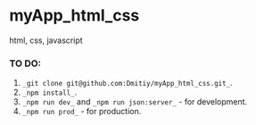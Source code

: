 # myApp_html_css
html, css, javascript

### TO DO:

1. `_git clone git@github.com:Dmitiy/myApp_html_css.git_`.
2. `_npm install_`.
3. `_npm run dev_` and `_npm run json:server_` - for development.
4. `_npm run prod_` - for production.


